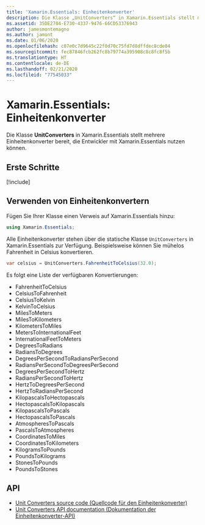 ```yaml
---
title: 'Xamarin.Essentials: Einheitenkonverter'
description: Die Klasse „UnitConverters“ in Xamarin.Essentials stellt mehrere Einheitenkonverter bereit, die Entwickler mit Xamarin.Essentials nutzen können.
ms.assetid: 35DE2704-E730-4337-9476-66CD53376943
author: jamesmontemagno
ms.author: jamont
ms.date: 01/06/2020
ms.openlocfilehash: c07e0c7d9645c22f0d70c75fd7d8dffdec8cde04
ms.sourcegitcommit: fec87846fcb262fc8b79774a395908c8c8fc8f5b
ms.translationtype: HT
ms.contentlocale: de-DE
ms.lasthandoff: 02/21/2020
ms.locfileid: "77545033"
---
```

# <a name="xamarinessentials-unit-converters"></a>Xamarin.Essentials: Einheitenkonverter

Die Klasse **UnitConverters** in Xamarin.Essentials stellt mehrere Einheitenkonverter bereit, die Entwickler mit Xamarin.Essentials nutzen können.

## <a name="get-started"></a>Erste Schritte

[!include[](~/essentials/includes/get-started.md)]

## <a name="using-unit-converters"></a>Verwenden von Einheitenkonvertern

Fügen Sie Ihrer Klasse einen Verweis auf Xamarin.Essentials hinzu:

```csharp
using Xamarin.Essentials;
```

Alle Einheitenkonverter stehen über die statische Klasse `UnitConverters` in Xamarin.Essentials zur Verfügung. Beispielsweise können Sie mühelos Fahrenheit in Celsius konvertieren.

```csharp
var celsius = UnitConverters.FahrenheitToCelsius(32.0);
```

Es folgt eine Liste der verfügbaren Konvertierungen:

- FahrenheitToCelsius
- CelsiusToFahrenheit
- CelsiusToKelvin
- KelvinToCelsius
- MilesToMeters
- MilesToKilometers
- KilometersToMiles
- MetersToInternationalFeet
- InternationalFeetToMeters
- DegreesToRadians
- RadiansToDegrees
- DegreesPerSecondToRadiansPerSecond
- RadiansPerSecondToDegreesPerSecond
- DegreesPerSecondToHertz
- RadiansPerSecondToHertz
- HertzToDegreesPerSecond
- HertzToRadiansPerSecond
- KilopascalsToHectopascals
- HectopascalsToKilopascals
- KilopascalsToPascals
- HectopascalsToPascals
- AtmospheresToPascals
- PascalsToAtmospheres
- CoordinatesToMiles
- CoordinatesToKilometers
- KilogramsToPounds
- PoundsToKilograms
- StonesToPounds
- PoundsToStones

## <a name="api"></a>API

- [Unit Converters source code (Quellcode für den Einheitenkonverter)](https://github.com/xamarin/Essentials/tree/master/Xamarin.Essentials/Types/UnitConverters.shared.cs)
- [Unit Converters API documentation (Dokumentation der Einheitenkonverter-API)](xref:Xamarin.Essentials.UnitConverters)
